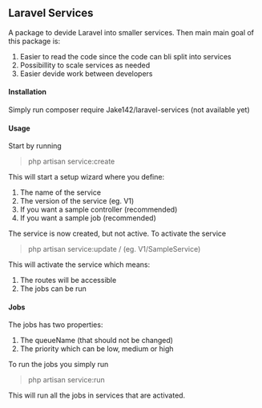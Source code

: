 ## Laravel Services

A package to devide Laravel into smaller services. Then main main goal of this package is:

1. Easier to read the code since the code can bli split into services
2. Possibillity to scale services as needed
3. Easier devide work between developers

#### Installation

Simply run composer require Jake142/laravel-services (not available yet)

#### Usage

Start by running

> php artisan service:create

This will start a setup wizard where you define:

1. The name of the service
2. The version of the service (eg. V1)
3. If you want a sample controller (recommended)
4. If you want a sample job (recommended)

The service is now created, but not active. To activate the service

> php artisan service:update <version>/<service name> (eg. V1/SampleService)

This will activate the service which means:

1. The routes will be accessible
2. The jobs can be run

#### Jobs

The jobs has two properties:

1. The queueName (that should not be changed)
2. The priority which can be low, medium or high

To run the jobs you simply run

> php artisan service:run

This will run all the jobs in services that are activated.